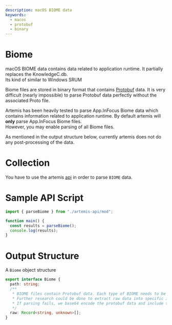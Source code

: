 ```yaml
---
description: macOS BIOME data
keywords:
  - macos
  - protobuf
  - binary
---
```


# Biome

macOS BIOME data contains data related to application runtime. It partially
replaces the KnowledgeC.db.\
Its kind of similar to Windows SRUM

Biome files are stored in binary format that contains
[Protobuf](https://protobuf.dev/) data. It is very difficult (nearly impossible)
to parse Protobuf data perfectly without the associated Proto file.

Artemis has been heavily tested to parse App.InFocus Biome data which contains
information related to application runtime. By default artemis will **only**
parse App.InFocus Biome files.\
However, you may enable parsing of all Biome files.

As mentioned in the output structure below, currently artemis does not do any
post-processing of the data.

# Collection

You have to use the artemis [api](../../API/overview.md) in order to parse
`BIOME` data.

# Sample API Script

```typescript
import { parseBiome } from "./artemis-api/mod";

function main() {
  const results = parseBiome();
  console.log(results);
}
```

# Output Structure

A `Biome` object structure

```typescript
export interface Biome {
  path: string;
  /**
   * BIOME files contain Protobuf data. Each type of BIOME needs to be extracted.
   * Further research could be done to extract raw data into specific interfaces
   * If parsing fails, we base64 encode the protobuf data and include that
   */
  raw: Record<string, unknown>[];
}
```
